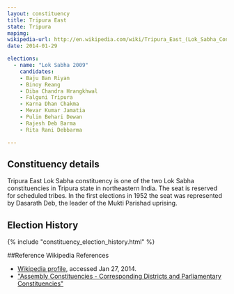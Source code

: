 ```yaml
---
layout: constituency
title: Tripura East
state: Tripura
mapimg: 
wikipedia-url: http://en.wikipedia.com/wiki/Tripura_East_(Lok_Sabha_Constituency)
date: 2014-01-29

elections: 
  - name: "Lok Sabha 2009"
    candidates: 
    - Baju Ban Riyan 
    - Binoy Reang 
    - Diba Chandra Hrangkhwal 
    - Falguni Tripura 
    - Karna Dhan Chakma 
    - Mevar Kumar Jamatia 
    - Pulin Behari Dewan 
    - Rajesh Deb Barma 
    - Rita Rani Debbarma 

---
```

## Constituency details
Tripura East Lok Sabha constituency is one of the two Lok Sabha constituencies in Tripura state in northeastern India. The seat is reserved for scheduled tribes. In the first elections in 1952 the seat was represented by Dasarath Deb, the leader of the Mukti Parishad uprising.




## Election History
{% include "constituency_election_history.html" %}

##Reference
Wikipedia References
- [Wikipedia profile]({{page.profile.wikipedia}}), accessed Jan 27, 2014.
- ["Assembly Constituencies - Corresponding Districts and Parliamentary Constituencies"][wiki1]

[wiki1]: http://archive.eci.gov.in/Febse2003/background/S23/rptListofAC_Dist_PC.pdf
